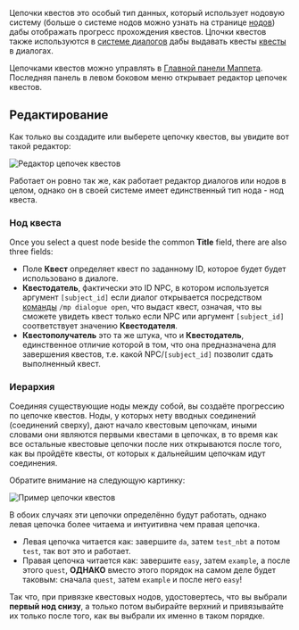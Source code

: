 Цепочки квестов это особый тип данных, который использует нодовую систему (больше о системе нодов можно узнать на странице [нодов](https://github.com/Andruxioid/mappet_ru/blob/main/%D0%9D%D0%BE%D0%B4%D1%8B.md)) дабы отображать прогресс прохождения квестов. Цпочки квестов также используются в [системе диалогов](https://github.com/Andruxioid/mappet_ru/blob/main/%D0%94%D0%B8%D0%B0%D0%BB%D0%BE%D0%B3%D0%B8.md) дабы выдавать квесты [квесты](https://github.com/Andruxioid/mappet_ru/edit/main/%D0%9A%D0%B2%D0%B5%D1%81%D1%82%D1%8B.md) в диалогах.

Цепочками квестов можно управлять в [Главной панели Маппета](https://github.com/Andruxioid/mappet_ru/blob/main/%D0%93%D0%BB%D0%B0%D0%B2%D0%BD%D0%B0%D1%8F%20%D0%BF%D0%B0%D0%BD%D0%B5%D0%BB%D1%8C%20%D0%9C%D0%B0%D0%BF%D0%BF%D0%B5%D1%82%D0%B0.md). Последняя панель в левом боковом меню открывает редактор цепочек квестов.

## Редактирование

Как только вы создадите или выберете цепочку квестов, вы увидите вот такой редактор:

![Редактор цепочек квестов](https://i.imgur.com/xaR0gwu.png)

Работает он ровно так же, как работает редактор диалогов или нодов в целом, однако он в своей системе имеет единственный тип нода - нод квеста.

### Нод квеста

Once you select a quest node beside the common **Title** field, there are also three fields:

* Поле **Квест** определяет квест по заданному ID, которое будет будет использовано в диалоге.
* **Квестодатель**, фактически это ID NPC, в котором используется аргумент `[subject_id]` если диалог открывается посредством [команды](https://github.com/Andruxioid/mappet_ru/blob/main/%D0%9A%D0%BE%D0%BC%D0%B0%D0%BD%D0%B4%D1%8B.md#%D0%BA%D0%BE%D0%BC%D0%B0%D0%BD%D0%B4%D1%8B-%D0%B4%D0%B8%D0%B0%D0%BB%D0%BE%D0%B3%D0%BE%D0%B2) `/mp dialogue open`, что выдаст квест, означая, что вы сможете увидеть квест только если NPC или аргумент `[subject_id]` соответствует значению **Квестодателя**.
* **Квестополучатель** это та же штука, что и **Квестодатель**, единственное отличие которой в том, что она предназначена для завершения квестов, т.е. какой NPC/`[subject_id]` позволит сдать выполненный квест.

### Иерархия

Соединяя существующие ноды между собой, вы создаёте прогрессию по цепочке квестов. Ноды, у которых нету вводных соединений (соединений сверху), дают начало квестовым цепочкам, иными словами они являются первыми квестами в цепочках, в то время как все остальные квестовые цепочки после них открываются после того, как вы пройдёте квесты, от которых к дальнейшим цепочкам идут соединения.

Обратите внимание на следующую картинку:

![Пример цепочки квестов](https://i.imgur.com/FFei6X0.png)

В обоих случаях эти цепочки определённо будут работать, однако левая цепочка более читаема и интуитивна чем правая цепочка. 

* Левая цепочка читается как: завершите `da`, затем `test_nbt` а потом `test`, так вот это и работает.
* Правая цепочка читается как: завершите `easy`, затем `example`, а после этого `quest`, **ОДНАКО** вместо этого порядок на самом деле будет таковым: сначала `quest`, затем `example` и после него `easy`!

Так что, при привязке квестовых нодов, удостовертесь, что вы выбрали **первый нод снизу**, а только потом выбирайте верхний и привязывайте их только после того, как вы выбрали их именно в таком порядке.
